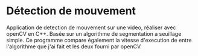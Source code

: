 # Détection de mouvement

Application de detection de mouvement sur une video, réaliser avec openCV en C++. Basée sur un algorithme de segmentation a seuillage simple. 
Ce programme compare également la vitesse d'execution de entre l'algorithme que j'ai fait et les deux fourni par openCV.
